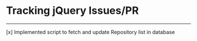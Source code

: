 # Tracking jQuery Issues/PR 
------------------------------------
[x] Implemented script to fetch and update Repository list in database
